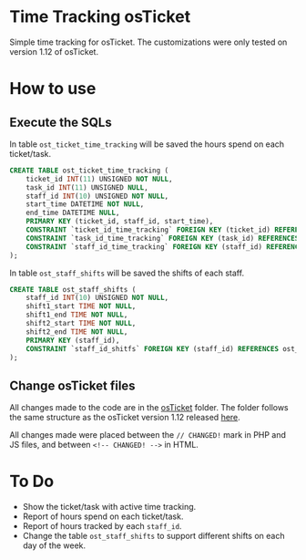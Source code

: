 # Time Tracking osTicket
Simple time tracking for osTicket. The customizations were only tested on version 1.12 of osTicket.

# How to use

## Execute the SQLs

In table `ost_ticket_time_tracking` will be saved the hours spend on each ticket/task.

```sql
CREATE TABLE ost_ticket_time_tracking (
	ticket_id INT(11) UNSIGNED NOT NULL,
	task_id INT(11) UNSIGNED NULL,
	staff_id INT(10) UNSIGNED NOT NULL,
	start_time DATETIME NOT NULL,
	end_time DATETIME NULL,
	PRIMARY KEY (ticket_id, staff_id, start_time),
	CONSTRAINT `ticket_id_time_tracking` FOREIGN KEY (ticket_id) REFERENCES ost_ticket (ticket_id),
	CONSTRAINT `task_id_time_tracking` FOREIGN KEY (task_id) REFERENCES ost_task (id),
	CONSTRAINT `staff_id_time_tracking` FOREIGN KEY (staff_id) REFERENCES ost_staff (staff_id)
);
```

In table `ost_staff_shifts` will be saved the shifts of each staff.
```sql
CREATE TABLE ost_staff_shifts (
	staff_id INT(10) UNSIGNED NOT NULL,
	shift1_start TIME NOT NULL,
	shift1_end TIME NOT NULL,
	shift2_start TIME NOT NULL,
	shift2_end TIME NOT NULL,
	PRIMARY KEY (staff_id),
	CONSTRAINT `staff_id_shitfs` FOREIGN KEY (staff_id) REFERENCES ost_staff (staff_id)
);
```

## Change osTicket files

All changes made to the code are in the [osTicket](/osTicket) folder. The folder follows the same structure as the osTicket version 1.12 released [here](https://github.com/osTicket/osTicket/releases/tag/v1.12).

All changes made were placed between the `// CHANGED!` mark in PHP and JS files, and between `<!-- CHANGED! -->` in HTML.

# To Do
- Show the ticket/task with active time tracking.
- Report of hours spend on each ticket/task.
- Report of hours tracked by each `staff_id`.
- Change the table `ost_staff_shifts` to support different shifts on each day of the week.

